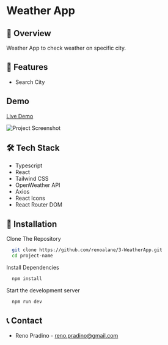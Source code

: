 # Weather App

## 📌 Overview

Weather App to check weather on specific city.

## 🚀 Features

- Search City

## Demo

[Live Demo](https://weather-app-xi-lac-96.vercel.app/)

![Project Screenshot]()

## 🛠 Tech Stack

- Typescript
- React
- Tailwind CSS
- OpenWeather API
- Axios
- React Icons
- React Router DOM

## 🔧 Installation

Clone The Repository

```bash
  git clone https://github.com/renoalane/3-WeatherApp.git
  cd project-name
```

Install Dependencies

```bash
  npm install
```

Start the development server

```bash
  npm run dev
```

## 📞 Contact

- Reno Pradino - reno.pradino@gmail.com
